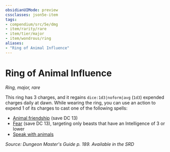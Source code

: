 ```yaml
---
obsidianUIMode: preview
cssclasses: json5e-item
tags:
- compendium/src/5e/dmg
- item/rarity/rare
- item/tier/major
- item/wondrous/ring
aliases: 
- "Ring of Animal Influence"
---
```

# Ring of Animal Influence
*Ring, major, rare*  


This ring has 3 charges, and it regains `dice:1d3|noform|avg` (`1d3`) expended charges daily at dawn. While wearing the ring, you can use an action to expend 1 of its charges to cast one of the following spells:

- [Animal friendship](2-Mechanics/CLI/spells/animal-friendship.md) (save DC 13)  
- [Fear](2-Mechanics/CLI/spells/fear.md) (save DC 13), targeting only beasts that have an Intelligence of 3 or lower  
- [Speak with animals](2-Mechanics/CLI/spells/speak-with-animals.md)  

*Source: Dungeon Master's Guide p. 189. Available in the <span title='Systems Reference Document (5.1)'>SRD</span>*